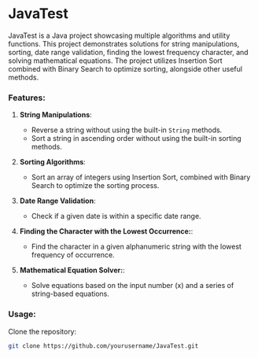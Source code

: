 # JavaTest

JavaTest is a Java project showcasing multiple algorithms and utility functions. This project demonstrates solutions for string manipulations, sorting, date range validation, finding the lowest frequency character, and solving mathematical equations. The project utilizes Insertion Sort combined with Binary Search to optimize sorting, alongside other useful methods.

### Features:

1. **String Manipulations**:
   - Reverse a string without using the built-in `String` methods.
   - Sort a string in ascending order without using the built-in sorting methods.
   
2. **Sorting Algorithms**:
   - Sort an array of integers using Insertion Sort, combined with Binary Search to optimize the sorting process.
   
3. **Date Range Validation**:
   - Check if a given date is within a specific date range.
   
4. **Finding the Character with the Lowest Occurrence:**:
   - Find the character in a given alphanumeric string with the lowest frequency of occurrence.

4. **Mathematical Equation Solver:**:
   - Solve equations based on the input number (x) and a series of string-based equations.

### Usage:

Clone the repository:

```bash
git clone https://github.com/yourusername/JavaTest.git


